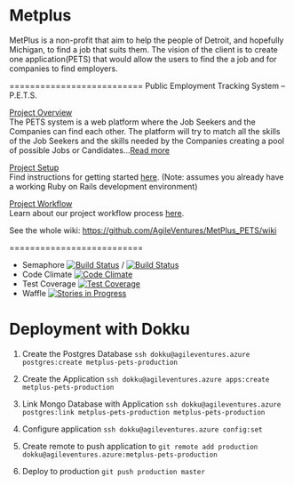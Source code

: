 Metplus
==========================
MetPlus is a non-profit that aim to help the people of Detroit, and hopefully Michigan, to find a job that suits them. The vision of the client is to create one application(PETS) that would allow the users to find the a job and for companies to find employers.

==========================
Public Employment Tracking System – P.E.T.S.

<a href="https://github.com/AgileVentures/MetPlus_PETS/wiki/Project-Overview">Project Overview</a><br>
The PETS system is a web platform where the Job Seekers and the Companies can find each other. The platform will try to match all the skills of the Job Seekers and the skills needed by the Companies creating a pool of possible Jobs or Candidates...<a href="https://github.com/AgileVentures/MetPlus_PETS/wiki/Project-Overview">Read more</a>

<a href="https://github.com/AgileVentures/MetPlus_PETS/wiki/Project-Setup">Project Setup</a><br>
Find instructions for getting started <a href="https://github.com/AgileVentures/MetPlus_PETS/wiki/Project-Setup">here</a>. (Note: assumes you already have a working Ruby on Rails development environment)

<a href="https://github.com/AgileVentures/MetPlus_PETS/wiki/Project-Workflow">Project Workflow</a><br>
Learn about our project workflow process <a href="https://github.com/AgileVentures/MetPlus_PETS/wiki/Project-Workflow">here</a>.

See the whole wiki: <a href="https://github.com/AgileVentures/MetPlus_PETS/wiki">https://github.com/AgileVentures/MetPlus_PETS/wiki</a>

==========================
 - Semaphore [![Build Status](https://semaphoreci.com/api/v1/joaopapereira/metplus_pets-2/branches/master/badge.svg)](https://semaphoreci.com/joaopapereira/metplus_pets-2) / [![Build Status](https://semaphoreci.com/api/v1/joaopapereira/metplus_pets-2/branches/development/badge.svg)](https://semaphoreci.com/joaopapereira/metplus_pets-2)
 - Code Climate [![Code Climate](https://codeclimate.com/github/AgileVentures/MetPlus_PETS/badges/gpa.svg)](https://codeclimate.com/github/AgileVentures/MetPlus_PETS)
 - Test Coverage [![Test Coverage](https://codeclimate.com/github/AgileVentures/MetPlus_PETS/badges/coverage.svg)](https://codeclimate.com/github/AgileVentures/MetPlus_PETS/coverage)
 - Waffle [![Stories in Progress](https://badge.waffle.io/AgileVentures/MetPlus_tracker.png?label=in%20progress&title=In%20Progress)](http://waffle.io/AgileVentures/MetPlus_tracker)

 
# Deployment with Dokku

1. Create the Postgres Database
`ssh dokku@agileventures.azure postgres:create metplus-pets-production`

1. Create the Application
`ssh dokku@agileventures.azure apps:create metplus-pets-production`

1. Link Mongo Database with Application
`ssh dokku@agileventures.azure postgres:link metplus-pets-production metplus-pets-production`

1. Configure application
`ssh dokku@agileventures.azure config:set `

1. Create remote to push application to
`git remote add production dokku@agileventures.azure:metplus-pets-production`

1. Deploy to production
`git push production master`
